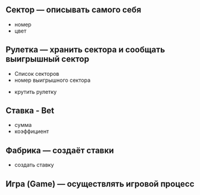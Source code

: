 ## Сектор — описывать самого себя
- номер
- цвет

## Рулетка — хранить сектора и сообщать выигрышный сектор 
- Список секторов
- номер выигрышного сектора
+ крутить рулетку

## Ставка - Bet
- сумма
- коэффициент


## Фабрика — создаёт ставки
+ создать ставку

## Игра (Game) — осуществлять игровой процесс
